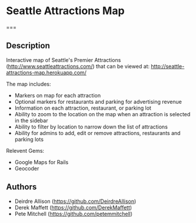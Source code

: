 # Seattle Attractions Map
===

## Description
Interactive map of Seattle's Premier Attractions (http://www.seattleattractions.com/) that can be viewed at:
http://seattle-attractions-map.herokuapp.com/

The map includes:
* Markers on map for each attraction
* Optional markers for restaurants and parking for advertising revenue
* Information on each attraction, restaurant, or parking lot
* Ability to zoom to the location on the map when an attraction is selected in the sidebar
* Ability to filter by location to narrow down the list of attractions
* Ability for admins to add, edit or remove attractions, restaurants and parking lots

Relevent Gems:
* Google Maps for Rails
* Geocoder

## Authors

* Deirdre Allison (https://github.com/DeirdreAllison)
* Derek Maffett (https://github.com/DerekMaffett)
* Pete Mitchell (https://github.com/petemmitchell)
